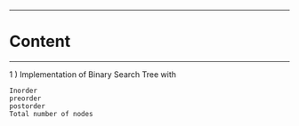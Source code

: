 ***
# Content
***
 1 ) Implementation of Binary Search Tree with  
 
    Inorder
    preorder 
    postorder
    Total number of nodes